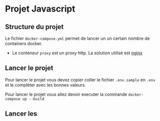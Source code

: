 # Projet Javascript

## Structure du projet

Le fichier ``docker-compose.yml`` permet de lancer un un certain nombre de containers docker.

* Le conteneur ``proxy`` est un proxy http. La solution utilisé est [nginx](https://www.nginx.com/)

## Lancer le projet

Pour lancer le projet vous devez copier coller le fichier ``.env.sample`` en ``.env`` et le complèter avec les bonnes valeurs. 

Pour lancer le projet vous allez devoir executer la commande ``docker-compose up --build``

## Lancer les 